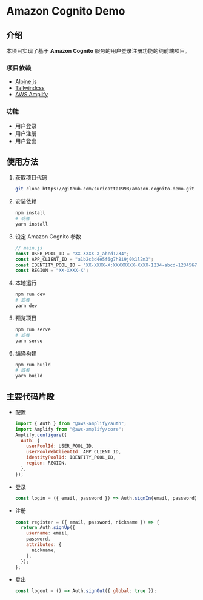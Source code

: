 # Amazon Cognito Demo

## 介绍

本项目实现了基于 **Amazon Cognito** 服务的用户登录注册功能的纯前端项目。

### 项目依赖

- [Alpine.js](https://github.com/alpinejs/alpine)
- [Tailwindcss](https://github.com/tailwindlabs/tailwindcss)
- [AWS Amplify](https://docs.amplify.aws/)

### 功能

- 用户登录
- 用户注册
- 用户登出

## 使用方法

1. 获取项目代码

   ```bash
   git clone https://github.com/suricatta1998/amazon-cognito-demo.git
   ```

2. 安装依赖

   ```bash
   npm install
   # 或者
   yarn install
   ```

3. 设定 Amazon Cognito 参数

   ```js
   // main.js
   const USER_POOL_ID = "XX-XXXX-X_abcd1234";
   const APP_CLIENT_ID = "a1b2c3d4e5f6g7h8i9j0k1l2m3";
   const IDENTITY_POOL_ID = "XX-XXXX-X:XXXXXXXX-XXXX-1234-abcd-1234567890ab";
   const REGION = "XX-XXXX-X";
   ```

4. 本地运行

   ```bash
   npm run dev
   # 或者
   yarn dev
   ```

5. 预览项目

   ```bash
   npm run serve
   # 或者
   yarn serve
   ```

6. 编译构建

   ```bash
   npm run build
   # 或者
   yarn build
   ```

## 主要代码片段

- 配置

  ```js
  import { Auth } from "@aws-amplify/auth";
  import Amplify from "@aws-amplify/core";
  Amplify.configure({
    Auth: {
      userPoolId: USER_POOL_ID,
      userPoolWebClientId: APP_CLIENT_ID,
      identityPoolId: IDENTITY_POOL_ID,
      region: REGION,
    },
  });
  ```

- 登录

  ```js
  const login = ({ email, password }) => Auth.signIn(email, password);
  ```

- 注册

  ```js
  const register = ({ email, password, nickname }) => {
    return Auth.signUp({
      username: email,
      password,
      attributes: {
        nickname,
      },
    });
  };
  ```

- 登出

  ```js
  const logout = () => Auth.signOut({ global: true });
  ```
